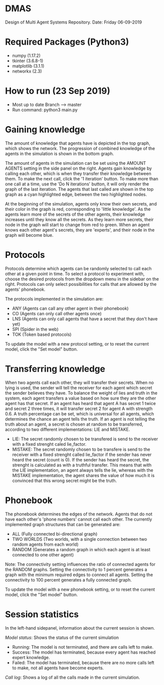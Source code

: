 # DMAS
Design of Multi Agent Systems Repository.
Date: Friday 06-09-2019


# Required Packages (Python3)
- numpy (1.17.2)
- tkinter (3.6.8-1)
- matplotlib (3.1.1)
- networkx (2.3)


# How to run (23 Sep 2019)
- Most up to date Branch --> master
- Run command: python3 main.py

# Gaining knowledge
The amount of knowledge that agents have is depicted in the top graph, which shows the network.
The progression of combined knowledge of the agents in the simulation is shown in the bottom graph.

The amount of agents in the simulation can be set using the AMOUNT AGENTS setting in the side panel on the right.
Agents gain knowledge by calling each other, which is when they transfer their knowledge between them.
To make the next call, click the '1 iteration' button.
To make more than one call at a time, use the 'Do N iterations' button, it will only render the graph of the last iteration.
The agents that last called are shown in the top graph as a cyan highlighted edge, between the two highlighted nodes.

At the beginning of the simulation, agents only know their own secrets, and their color in the graph is red, corresponding to 'little knowledge'.
As the agents learn more of the secrets of the other agents, their knowledge increases until they know all the secrets. As they learn more secrets, their node in the graph will start to change from red to green.
When an agent knows each other agent's secrets, they are 'experts', and their node in the graph will become blue.

# Protocols
Protocols determine which agents can be randomly selected to call each other at a given point in time.
To select a protocol to experiment with, choose the desired protocols from the dropdown menu in the sidebar on the right.
Protocols can only select possibilities for calls that are allowed by the agents' phonebook.

The protocols implemented in the simulation are:
- ANY (Agents can call any other agent in their phonebook)
- CO (Agents can only call other agents once)
- LNS (Agents can only call agents that have a secret that they don't have yet)
- SPI (Spider in the web)
- TOK (Token based protocols)

To update the model with a new protocol setting, or to reset the current model, click the "Set model" button.

# Transferring knowledge
When two agents call each other, they will transfer their secrets.
When no lying is used, the sender will tell the receiver for each agent which secret the sender believes they have.
To balance the weight of lies and truth in the system, each agent transfers a value based on how sure they are the other agent has that secret.
If an agent has heard that agent A has secret 1 twice and secret 2 three times, it will transfer secret 2 for agent A with strength 0.6.
A truth percentage can be set, which is universal for all agents, which determines the chance an agent tells the truth.
If an agent is not telling the truth about an agent, a secret is chosen at random to be transferred, according to two different implementations: LIE and MISTAKE.
- LIE: The secret randomly chosen to be transfered is send to the receiver with a fixed strenght caled lie_factor.
- MISTAKE: The secret randomly chosen to be transfere is send to the receiver with a fixed strenght called lie_factor if the sender has never heard the secret (count is 0). If the sender has heard the secret, the strenght is calculated as with a truthful transfer.
This means that with the LIE implementation, an agent always tells the lie, whereas with the MISTAKE implementation, the agent shares the value of how much it is convinced that this wrong secret might be the truth.

# Phonebook
The phonebook determines the edges of the network.
Agents that do not have each other's 'phone numbers' cannot call each other.
The currently implemented graph structures that can be generated are: 
- ALL (Fully connected bi-directional graph)
- TWO WORLDS (Two worlds, with a single connection between two random agents from each world)
- RANDOM (Generates a random graph in which each agent is at least connected to one other agent)

Note: The connectivity setting influences the ratio of connected agents for the RANDOM graphs.
Setting the connectivity to 1 percent generates a graph with the minimum required edges to connect all agents. Setting the connectivity to 100 percent generates a fully connected graph.

To update the model with a new phonebook setting, or to reset the current model, click the "Set model" button.

# Session statistics
In the left-hand sidepanel, information about the current session is shown.

*Model status*: Shows the status of the current simulation
- Running: The model is not terminated, and there are calls left to make.
- Success: The model has terminated, because every agent has reached expert knowledge.
- Failed: The model has terminated, because there are no more calls left to make, not all agents have become experts.

*Call log*: Shows a log of all the calls made in the current simulation.
